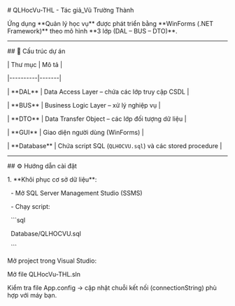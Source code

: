 \# QLHocVu-THL - Tác giả_Vũ Trường Thành




Ứng dụng \*\*Quản lý học vụ\*\* được phát triển bằng \*\*WinForms (.NET Framework)\*\* theo mô hình \*\*3 lớp (DAL – BUS – DTO)\*\*.



---



\## 🧱 Cấu trúc dự án

| Thư mục | Mô tả |

|----------|-------|

| \*\*DAL\*\* | Data Access Layer – chứa các lớp truy cập CSDL |

| \*\*BUS\*\* | Business Logic Layer – xử lý nghiệp vụ |

| \*\*DTO\*\* | Data Transfer Object – các lớp đối tượng dữ liệu |

| \*\*GUI\*\* | Giao diện người dùng (WinForms) |

| \*\*Database\*\* | Chứa script SQL (`QLHOCVU.sql`) và các stored procedure |



---



\## ⚙️ Hướng dẫn cài đặt

1\. \*\*Khôi phục cơ sở dữ liệu\*\*:

&nbsp;  - Mở SQL Server Management Studio (SSMS)

&nbsp;  - Chạy script:  

&nbsp;    ```sql

&nbsp;    Database/QLHOCVU.sql

&nbsp;    ```

Mở project trong Visual Studio:

Mở file QLHocVu-THL.sln

Kiểm tra file App.config → cập nhật chuỗi kết nối (connectionString) phù hợp với máy bạn.


